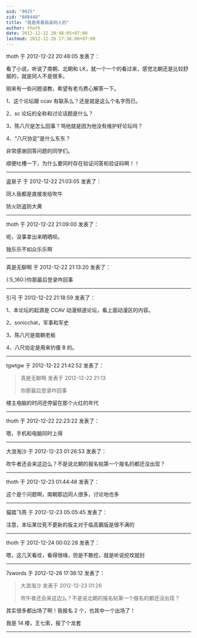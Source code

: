 ```yaml
---
aid: "9025"
zid: "088448"
title: "我是来看临高同人的"
author: thoth
date: 2012-12-22 20:48:05+07:00
lastmod: 2012-12-26 17:36:00+07:00
---
```


thoth 于 2012-12-22 20:48:05 发表了：

看了小说，听说了南朝、北朝和 LK，就一个一个的看过来，感觉北朝还是比较舒服的，就是同人不是很多。

刚来有一些问题请教，希望有老鸟费心解答一下。

1、这个论坛跟 ccav 有联系么？还是就是这么个名字而已。

2、sc 论坛的全称和讨论话题是什么？

3、陈八尺是怎么回事？骂他就是因为他没有维护好论坛吗？

4、“八尺协定”是什么东东？

非常感谢回答问题的同学们。

顺便吐槽一下，为什么要同时存在验证问答和验证码啊！！

---

盗泉子 于 2012-12-22 21:03:05 发表了：

同人我都是直接发给吹牛

防火防盗防大黄

---

thoth 于 2012-12-22 21:09:00 发表了：

呃，没事拿出来晒晒呗。

独乐乐不如众乐乐啊

---

真是无聊啊 于 2012-12-22 21:13:20 发表了：

{:5_160:}你那最后登录咋回事

---

引弓 于 2012-12-22 21:18:59 发表了：

1、本论坛的起源是 CCAV 动漫频道论坛，看上面动漫区的内容。

2、sonicchat，军事和军史

3、陈八尺是南朝老板

4、八尺协定是用来钓傻 B 的。

---

tgwtgw 于 2012-12-22 21:42:52 发表了：

> 真是无聊啊 发表于 2012-12-22 21:13
>
> 你那最后登录咋回事

楼主电脑的时间还停留在那个火红的年代

---

thoth 于 2012-12-22 22:23:22 发表了：

嗯，手机和电脑同时上得

---

大浪淘沙 于 2012-12-23 01:26:53 发表了：

吹牛者还会来这边么？不是说北朝的报名帖第一个报名的都还没出现？

---

thoth 于 2012-12-23 01:44:48 发表了：

这个是个问题啊，南朝那边同人很多，讨论地也多

---

猫踏飞燕 于 2012-12-23 05:05:45 发表了：

注意，本坛某位死不更新的版主对于临高霸版是很不满的

---

thoth 于 2012-12-24 00:02:28 发表了：

嗯，这几天看坟，看得很嗨，但是不敢挖，就是听说挖坟就封

---

7swords 于 2012-12-26 17:36:12 发表了：

> 大浪淘沙 发表于 2012-12-23 01:26
>
> 吹牛者还会来这边么？不是说北朝的报名帖第一个报名的都还没出现？

其实很多都出场了啊！我报名 2 个，也其中一个出场了！

我是 14 楼，王七索，报了个龙套

---
